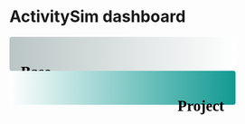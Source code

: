 <head>
  <meta charset="UTF-8" />
  <style>
    .take-challenge-btn {
      /* background: linear-gradient(to right, #bac5c5, #26d0ce); */
      border: none;
      border-radius: 4px;
      /* color: #ffffff; */
      padding: 10px 20px;
      min-width: 400px;
      max-height: 60px;
      font-family: Times New Roman, sans-serif;
      /* align-items: center; */
    }
  </style>
</head>

# ActivitySim dashboard

<p>
    <button class="take-challenge-btn" style='background: linear-gradient(to right, #bac5c5, #ffffff);'>
                        <h1 style="text-align: left;"> Base </h1> 
</button> <button class="take-challenge-btn" style='background: linear-gradient(to left, #119992, #ffffff);'>
                        <h1 style="text-align: right;"> Project </h1> 
</button>

</p>



